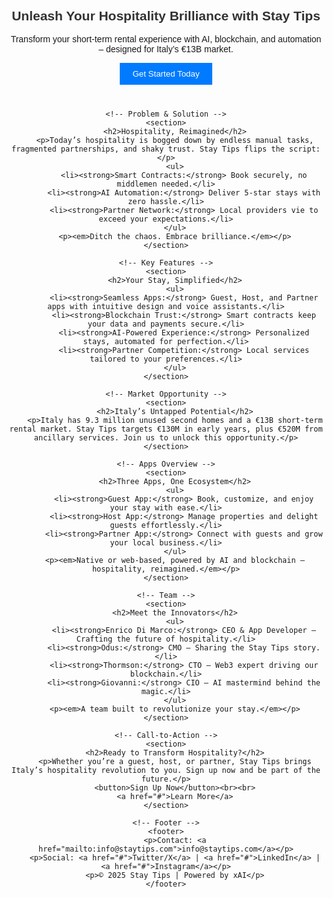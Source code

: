<!DOCTYPE html>
<html lang="en">
<head>
    <meta charset="UTF-8">
    <meta name="viewport" content="width=device-width, initial-scale=1.0">
    <title>Stay Tips</title>
    <style>
        body {
            font-family: Arial, sans-serif;
            margin: 0;
            padding: 20px;
            text-align: center;
        }
        h1, h2 {
            color: #333;
        }
        section {
            margin: 40px 0;
        }
        ul {
            list-style-type: none;
            padding: 0;
        }
        button {
            background-color: #007BFF;
            color: white;
            padding: 10px 20px;
            border: none;
            cursor: pointer;
        }
        button:hover {
            background-color: #0056b3;
        }
        footer {
            margin-top: 50px;
            font-size: 0.9em;
            color: #666;
        }
    </style>
</head>
<body>
    <!-- Hero Section -->
    <section>
        <h1>Unleash Your Hospitality Brilliance with Stay Tips</h1>
        <p>Transform your short-term rental experience with AI, blockchain, and automation – designed for Italy’s €13B market.</p>
        <button>Get Started Today</button>
    </section>

    <!-- Problem & Solution -->
    <section>
        <h2>Hospitality, Reimagined</h2>
        <p>Today’s hospitality is bogged down by endless manual tasks, fragmented partnerships, and shaky trust. Stay Tips flips the script:</p>
        <ul>
            <li><strong>Smart Contracts:</strong> Book securely, no middlemen needed.</li>
            <li><strong>AI Automation:</strong> Deliver 5-star stays with zero hassle.</li>
            <li><strong>Partner Network:</strong> Local providers vie to exceed your expectations.</li>
        </ul>
        <p><em>Ditch the chaos. Embrace brilliance.</em></p>
    </section>

    <!-- Key Features -->
    <section>
        <h2>Your Stay, Simplified</h2>
        <ul>
            <li><strong>Seamless Apps:</strong> Guest, Host, and Partner apps with intuitive design and voice assistants.</li>
            <li><strong>Blockchain Trust:</strong> Smart contracts keep your data and payments secure.</li>
            <li><strong>AI-Powered Experience:</strong> Personalized stays, automated for perfection.</li>
            <li><strong>Partner Competition:</strong> Local services tailored to your preferences.</li>
        </ul>
    </section>

    <!-- Market Opportunity -->
    <section>
        <h2>Italy’s Untapped Potential</h2>
        <p>Italy has 9.3 million unused second homes and a €13B short-term rental market. Stay Tips targets €130M in early years, plus €520M from ancillary services. Join us to unlock this opportunity.</p>
    </section>

    <!-- Apps Overview -->
    <section>
        <h2>Three Apps, One Ecosystem</h2>
        <ul>
            <li><strong>Guest App:</strong> Book, customize, and enjoy your stay with ease.</li>
            <li><strong>Host App:</strong> Manage properties and delight guests effortlessly.</li>
            <li><strong>Partner App:</strong> Connect with guests and grow your local business.</li>
        </ul>
        <p><em>Native or web-based, powered by AI and blockchain – hospitality, reimagined.</em></p>
    </section>

    <!-- Team -->
    <section>
        <h2>Meet the Innovators</h2>
        <ul>
            <li><strong>Enrico Di Marco:</strong> CEO & App Developer – Crafting the future of hospitality.</li>
            <li><strong>Odus:</strong> CMO – Sharing the Stay Tips story.</li>
            <li><strong>Thormson:</strong> CTO – Web3 expert driving our blockchain.</li>
            <li><strong>Giovanni:</strong> CIO – AI mastermind behind the magic.</li>
        </ul>
        <p><em>A team built to revolutionize your stay.</em></p>
    </section>

    <!-- Call-to-Action -->
    <section>
        <h2>Ready to Transform Hospitality?</h2>
        <p>Whether you’re a guest, host, or partner, Stay Tips brings Italy’s hospitality revolution to you. Sign up now and be part of the future.</p>
        <button>Sign Up Now</button><br><br>
        <a href="#">Learn More</a>
    </section>

    <!-- Footer -->
    <footer>
        <p>Contact: <a href="mailto:info@staytips.com">info@staytips.com</a></p>
        <p>Social: <a href="#">Twitter/X</a> | <a href="#">LinkedIn</a> | <a href="#">Instagram</a></p>
        <p>© 2025 Stay Tips | Powered by xAI</p>
    </footer>
</body>
</html>

